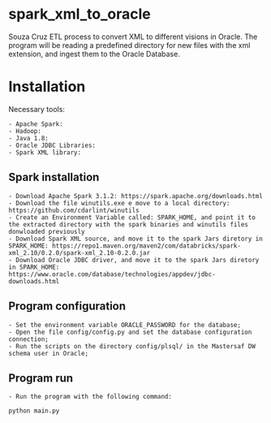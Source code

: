 # spark_xml_to_oracle
Souza Cruz ETL process to convert XML to different visions in Oracle. The program will be reading a predefined directory for new files with the xml extension, and ingest them to the Oracle Database.


# Installation

Necessary tools:

    - Apache Spark:
    - Hadoop:
    - Java 1.8:
    - Oracle JDBC Libraries:
    - Spark XML library:
    
## Spark installation

    - Download Apache Spark 3.1.2: https://spark.apache.org/downloads.html
    - Download the file winutils.exe e move to a local directory: https://github.com/cdarlint/winutils
    - Create an Environment Variable called: SPARK_HOME, and point it to the extracted directory with the spark binaries and winutils files donwloaded previously
    - Download Spark XML source, and move it to the spark Jars diretory in SPARK_HOME: https://repo1.maven.org/maven2/com/databricks/spark-xml_2.10/0.2.0/spark-xml_2.10-0.2.0.jar
    - Download Oracle JDBC driver, and move it to the spark Jars diretory in SPARK_HOME: https://www.oracle.com/database/technologies/appdev/jdbc-downloads.html
    
    
 ## Program configuration
    - Set the environment variable ORACLE_PASSWORD for the database;
    - Open the file config/config.py and set the database configuration connection;
    - Run the scripts on the directory config/plsql/ in the Mastersaf DW schema user in Oracle;

## Program run
    - Run the program with the following command: 
``` python    
python main.py
```
